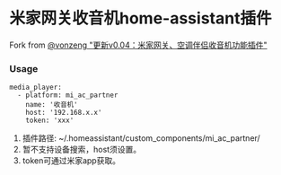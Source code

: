 # 米家网关收音机home-assistant插件
Fork from [@vonzeng "更新v0.04：米家网关、空调伴侣收音机功能插件"](https://bbs.hassbian.com/thread-6934-1-1.html)

### Usage
```
media_player:
  - platform: mi_ac_partner
    name: '收音机'
    host: '192.168.x.x'
    token: 'xxx'
```

1. 插件路径: ~/.homeassistant/custom_components/mi_ac_partner/
2. 暂不支持设备搜索，host须设置。
3. token可通过米家app获取。
